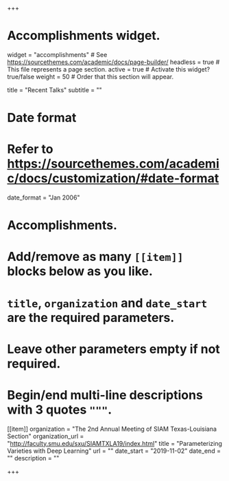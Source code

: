 +++
# Accomplishments widget.
widget = "accomplishments"  # See https://sourcethemes.com/academic/docs/page-builder/
headless = true  # This file represents a page section.
active = true  # Activate this widget? true/false
weight = 50  # Order that this section will appear.

title = "Recent Talks"
subtitle = ""

# Date format
#   Refer to https://sourcethemes.com/academic/docs/customization/#date-format
date_format = "Jan 2006"

# Accomplishments.
#   Add/remove as many `[[item]]` blocks below as you like.
#   `title`, `organization` and `date_start` are the required parameters.
#   Leave other parameters empty if not required.
#   Begin/end multi-line descriptions with 3 quotes `"""`.
 
 [[item]]
  organization = "The 2nd Annual Meeting of SIAM Texas-Louisiana Section"
  organization_url = "http://faculty.smu.edu/sxu/SIAMTXLA19/index.html"
  title = "Parameterizing Varieties with Deep Learning"
  url = ""
  date_start = "2019-11-02"
  date_end = ""
  description = ""

+++
